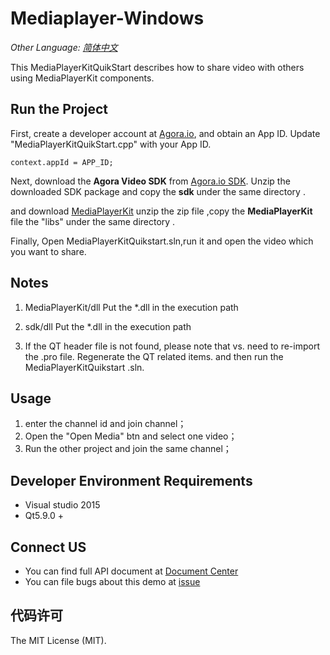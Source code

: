# Mediaplayer-Windows
*Other Language: [简体中文](README.zh.md)*

This MediaPlayerKitQuikStart describes how to share video with others using MediaPlayerKit components.

## Run the Project
First, create a developer account at [Agora.io](https://dashboard.agora.io/signin/), and obtain an App ID. Update "MediaPlayerKitQuikStart.cpp" with your App ID.


```
context.appId = APP_ID;
```
Next, download the **Agora Video SDK** from [Agora.io SDK](https://docs.agora.io/en/Agora%20Platform/downloads). Unzip the downloaded SDK package and copy the **sdk** under the same directory .

and download  [MediaPlayerKit](https://download.agora.io/sdk/release/Agora_MediaPlayerKit_for_Windows(x86)_v1_0_0.zip) unzip the zip file ,copy the **MediaPlayerKit**  file  the "libs" under the same directory .

Finally, Open MediaPlayerKitQuikstart.sln,run it and open the video which you want to share.

## Notes
1. MediaPlayerKit/dll Put the *.dll  in the execution path

2. sdk/dll Put the *.dll  in the execution path

3. If the QT header file is not found, please note that vs. need to re-import the .pro file. Regenerate the QT related items. and then run the MediaPlayerKitQuikstart .sln. 


## Usage

1. enter the channel id and join channel；
2. Open the "Open Media" btn and select one video；
3. Run the other project and join the same channel；

## Developer Environment Requirements

* Visual studio 2015 
* Qt5.9.0 +

## Connect US

- You can find full API document at [Document Center](https://docs.agora.io/en/Interactive%20Broadcast/mediaplayer_win?platform=Windows#quickly-experience-mediaplayer-kit)
- You can file bugs about this demo at [issue](https://github.com/AgoraIO/Advanced-Video/issues)

## 代码许可

The MIT License (MIT).

